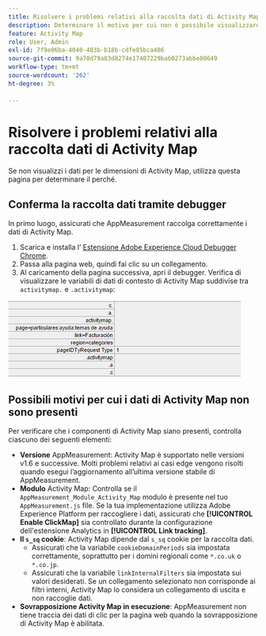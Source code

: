 ```yaml
---
title: Risolvere i problemi relativi alla raccolta dati di Activity Map
description: Determinare il motivo per cui non è possibile visualizzare i dati di Activity Map nelle richieste di immagini
feature: Activity Map
role: User, Admin
exl-id: 7f9e06ba-4040-483b-b18b-cdfe85bca486
source-git-commit: 9a70d79a83d8274e17407229bab0273abbe80649
workflow-type: tm+mt
source-wordcount: '262'
ht-degree: 3%

---
```


# Risolvere i problemi relativi alla raccolta dati di Activity Map

Se non visualizzi i dati per le dimensioni di Activity Map, utilizza questa pagina per determinare il perché.

## Conferma la raccolta dati tramite debugger

In primo luogo, assicurati che AppMeasurement raccolga correttamente i dati di Activity Map.

1. Scarica e installa l’ [Estensione Adobe Experience Cloud Debugger Chrome](https://experienceleague.adobe.com/docs/debugger/using/experience-cloud-debugger.html?lang=it).
2. Passa alla pagina web, quindi fai clic su un collegamento.
3. Al caricamento della pagina successiva, apri il debugger. Verifica di visualizzare le variabili di dati di contesto di Activity Map suddivise tra `activitymap.` e `.activitymap`:

![Dati di Debugger](assets/debugger.png)

## Possibili motivi per cui i dati di Activity Map non sono presenti

Per verificare che i componenti di Activity Map siano presenti, controlla ciascuno dei seguenti elementi:

* **Versione** AppMeasurement: Activity Map è supportato nelle versioni v1.6 e successive. Molti problemi relativi ai casi edge vengono risolti quando esegui l’aggiornamento all’ultima versione stabile di AppMeasurement.
* **Modulo** Activity Map: Controlla se il  `AppMeasurement_Module_Activity_Map` modulo è presente nel tuo  `AppMeasurement.js` file. Se la tua implementazione utilizza Adobe Experience Platform per raccogliere i dati, assicurati che **[!UICONTROL Enable ClickMap]** sia controllato durante la configurazione dell&#39;estensione Analytics in **[!UICONTROL Link tracking]**.
* **Il  `s_sq` cookie**: Activity Map dipende dal  `s_sq` cookie per la raccolta dati.
   * Assicurati che la variabile `cookieDomainPeriods` sia impostata correttamente, soprattutto per i domini regionali come `*.co.uk` o `*.co.jp`.
   * Assicurati che la variabile `linkInternalFilters` sia impostata sui valori desiderati. Se un collegamento selezionato non corrisponde ai filtri interni, Activity Map lo considera un collegamento di uscita e non raccoglie dati.
* **Sovrapposizione Activity Map in esecuzione**: AppMeasurement non tiene traccia dei dati di clic per la pagina web quando la sovrapposizione di Activity Map è abilitata.
